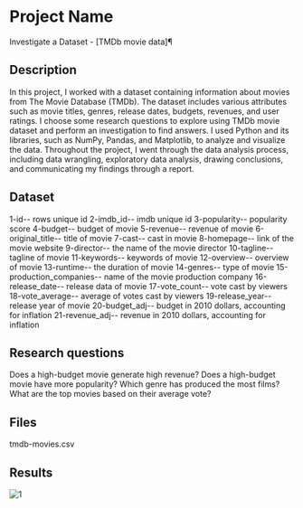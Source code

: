 # Project Name
Investigate a Dataset - [TMDb movie data]¶
## Description
In this project, I worked with a dataset containing information about movies from The Movie Database (TMDb). The dataset includes various attributes such as movie titles, genres, release dates, budgets, revenues, and user ratings.
I choose some research questions to explore using TMDb movie dataset and perform an investigation to find answers. I used Python and its libraries, such as NumPy, Pandas, and Matplotlib, to analyze and visualize the data.
Throughout the project,  I went through the data analysis process, including data wrangling, exploratory data analysis, drawing conclusions, and communicating my findings through a report.
## Dataset 
1-id-- rows unique id
2-imdb_id-- imdb unique id
3-popularity-- popularity score
4-budget-- budget of movie
5-revenue-- revenue of movie
6-original_title-- title of movie
7-cast-- cast in movie
8-homepage-- link of the movie website
9-director-- the name of the movie director
10-tagline-- tagline of movie
11-keywords-- keywords of movie
12-overview-- overview of movie
13-runtime-- the duration of movie
14-genres-- type of movie
15-production_companies-- name of the movie production company
16-release_date-- release data of movie
17-vote_count-- vote cast by viewers
18-vote_average-- average of votes cast by viewers
19-release_year-- release year of movie
20-budget_adj-- budget in 2010 dollars, accounting for inflation
21-revenue_adj-- revenue in 2010 dollars, accounting for inflation
## Research questions
Does a high-budget movie generate high revenue?
Does a high-budget movie have more popularity?
Which genre has produced the most films?
What are the top movies based on their average vote?
## Files
tmdb-movies.csv
## Results
![1](https://github.com/SaraAlqt/Investigate_Dataset/assets/141185254/7966b79f-86b8-4974-ae65-7c9ed8f0f8bb)
